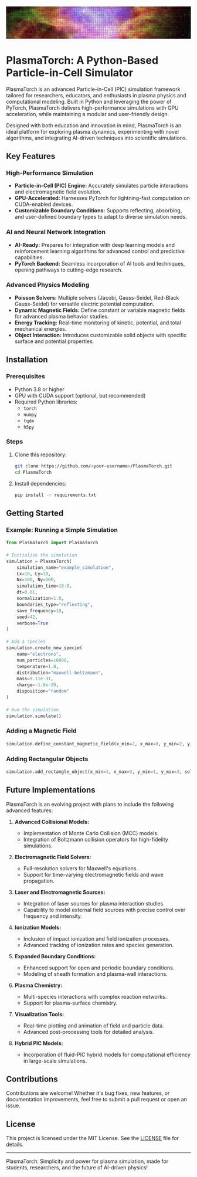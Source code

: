 ![PlasmaTorch Logo](plasma.png)
# PlasmaTorch: A Python-Based Particle-in-Cell Simulator

PlasmaTorch is an advanced Particle-in-Cell (PIC) simulation framework tailored for researchers, educators, and enthusiasts in plasma physics and computational modeling. Built in Python and leveraging the power of PyTorch, PlasmaTorch delivers high-performance simulations with GPU acceleration, while maintaining a modular and user-friendly design. 

Designed with both education and innovation in mind, PlasmaTorch is an ideal platform for exploring plasma dynamics, experimenting with novel algorithms, and integrating AI-driven techniques into scientific simulations.

## Key Features

### High-Performance Simulation
- **Particle-in-Cell (PIC) Engine:** Accurately simulates particle interactions and electromagnetic field evolution.
- **GPU-Accelerated:** Harnesses PyTorch for lightning-fast computation on CUDA-enabled devices.
- **Customizable Boundary Conditions:** Supports reflecting, absorbing, and user-defined boundary types to adapt to diverse simulation needs.

### AI and Neural Network Integration
- **AI-Ready:** Prepares for integration with deep learning models and reinforcement learning algorithms for advanced control and predictive capabilities.
- **PyTorch Backend:** Seamless incorporation of AI tools and techniques, opening pathways to cutting-edge research.

### Advanced Physics Modeling
- **Poisson Solvers:** Multiple solvers (Jacobi, Gauss-Seidel, Red-Black Gauss-Seidel) for versatile electric potential computation.
- **Dynamic Magnetic Fields:** Define constant or variable magnetic fields for advanced plasma behavior studies.
- **Energy Tracking:** Real-time monitoring of kinetic, potential, and total mechanical energies.
- **Object Interaction:** Introduces customizable solid objects with specific surface and potential properties.

## Installation

### Prerequisites
- Python 3.8 or higher
- GPU with CUDA support (optional, but recommended)
- Required Python libraries:
  - `torch`
  - `numpy`
  - `tqdm`
  - `h5py`

### Steps
1. Clone this repository:
   ```bash
   git clone https://github.com/<your-username>/PlasmaTorch.git
   cd PlasmaTorch
   ```
2. Install dependencies:
   ```bash
   pip install -r requirements.txt
   ```

## Getting Started

### Example: Running a Simple Simulation
```python
from PlasmaTorch import PlasmaTorch

# Initialize the simulation
simulation = PlasmaTorch(
    simulation_name="example_simulation",
    Lx=10, Ly=10,
    Nx=100, Ny=100,
    simulation_time=10.0,
    dt=0.01,
    normalization=1.0,
    boundaries_type="reflecting",
    save_frequency=10,
    seed=42,
    verbose=True
)

# Add a species
simulation.create_new_specie(
    name="electrons",
    num_particles=10000,
    temperature=1.0,
    distribution="maxwell-boltzmann",
    mass=9.11e-31,
    charge=-1.6e-19,
    disposition="random"
)

# Run the simulation
simulation.simulate()
```

### Adding a Magnetic Field
```python
simulation.define_constant_magnetic_field(x_min=2, x_max=8, y_min=2, y_max=8, bz=0.1)
```

### Adding Rectangular Objects
```python
simulation.add_rectangle_object(x_min=1, x_max=3, y_min=1, y_max=3, solid=True, type="reflecting", potential=5.0)
```

## Future Implementations
PlasmaTorch is an evolving project with plans to include the following advanced features:

1. **Advanced Collisional Models:**
   - Implementation of Monte Carlo Collision (MCC) models.
   - Integration of Boltzmann collision operators for high-fidelity simulations.

2. **Electromagnetic Field Solvers:**
   - Full-resolution solvers for Maxwell's equations.
   - Support for time-varying electromagnetic fields and wave propagation.

3. **Laser and Electromagnetic Sources:**
   - Integration of laser sources for plasma interaction studies.
   - Capability to model external field sources with precise control over frequency and intensity.

4. **Ionization Models:**
   - Inclusion of impact ionization and field ionization processes.
   - Advanced tracking of ionization rates and species generation.

5. **Expanded Boundary Conditions:**
   - Enhanced support for open and periodic boundary conditions.
   - Modeling of sheath formation and plasma-wall interactions.

6. **Plasma Chemistry:**
   - Multi-species interactions with complex reaction networks.
   - Support for plasma-surface chemistry.

7. **Visualization Tools:**
   - Real-time plotting and animation of field and particle data.
   - Advanced post-processing tools for detailed analysis.

8. **Hybrid PIC Models:**
   - Incorporation of fluid-PIC hybrid models for computational efficiency in large-scale simulations.

## Contributions
Contributions are welcome! Whether it's bug fixes, new features, or documentation improvements, feel free to submit a pull request or open an issue.

## License
This project is licensed under the MIT License. See the [LICENSE](LICENSE) file for details.

---

PlasmaTorch: Simplicity and power for plasma simulation, made for students, researchers, and the future of AI-driven physics!
